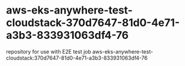 # aws-eks-anywhere-test-cloudstack-370d7647-81d0-4e71-a3b3-833931063df4-76
repository for use with E2E test job aws-eks-anywhere-test-cloudstack:370d7647-81d0-4e71-a3b3-833931063df4-76
